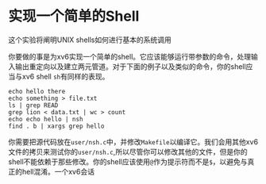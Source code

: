 # 实现一个简单的Shell

这个实验将阐明UNIX shells如何进行基本的系统调用

你要做的事是为xv6实现一个简单的shell。它应该能够运行带参数的命令，处理输入输出重定向以及建立两元管道。对于下面的例子以及类似的命令，你的shell应当与xv6 shell `sh`有同样的表现。

```
echo hello there
echo something > file.txt
ls | grep READ
grep lion < data.txt | wc > count
echo echo hello | nsh
find . b | xargs grep hello
```

你需要把源代码放在`user/nsh.c`中，并修改`Makefile`以编译它。我们会用其他xv6文件的拷贝来测试你的`user/nsh.c`,所以尽管你可以修改其他的文件，但是你的shell不能依赖于那些修改。你的shell应该使用`@`作为提示符而不是`$`，以避免与真正的hell混淆。一个xv6会话